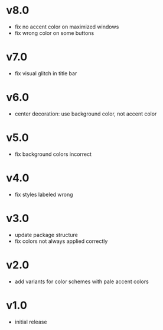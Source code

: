 # v8.0

- fix no accent color on maximized windows
- fix wrong color on some buttons

# v7.0

- fix visual glitch in title bar

# v6.0

- center decoration: use background color, not accent color


# v5.0

- fix background colors incorrect

# v4.0

- fix styles labeled wrong

# v3.0

- update package structure
- fix colors not always applied correctly

# v2.0

-  add variants for color schemes with pale accent colors

# v1.0

- initial release
